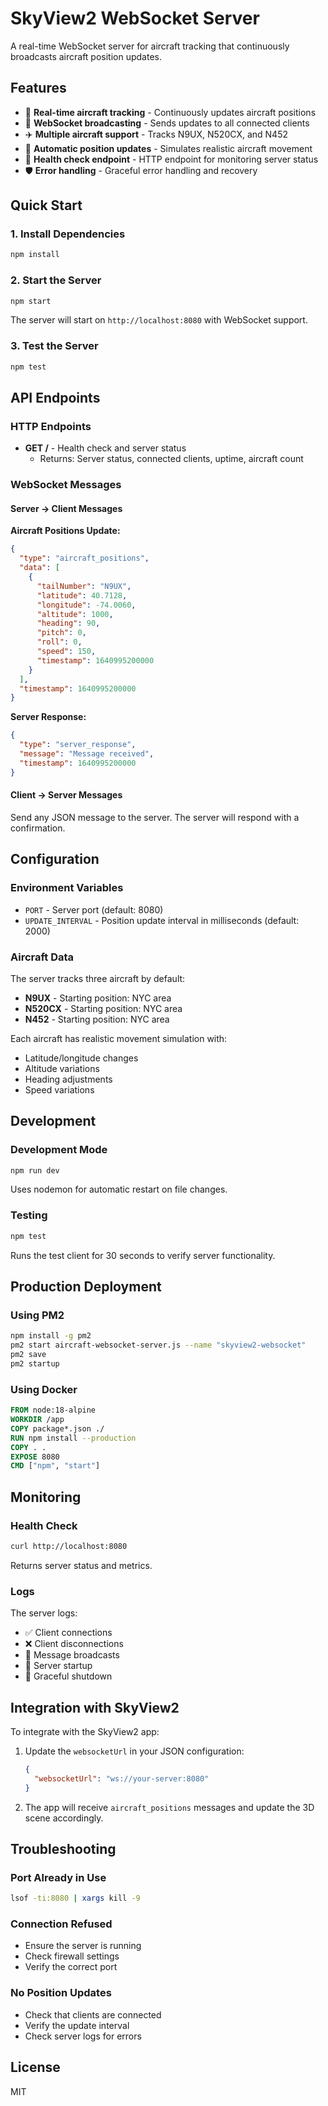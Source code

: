 # SkyView2 WebSocket Server

A real-time WebSocket server for aircraft tracking that continuously broadcasts aircraft position updates.

## Features

- 🚀 **Real-time aircraft tracking** - Continuously updates aircraft positions
- 📡 **WebSocket broadcasting** - Sends updates to all connected clients
- ✈️ **Multiple aircraft support** - Tracks N9UX, N520CX, and N452
- 🔄 **Automatic position updates** - Simulates realistic aircraft movement
- 🏥 **Health check endpoint** - HTTP endpoint for monitoring server status
- 🛡️ **Error handling** - Graceful error handling and recovery

## Quick Start

### 1. Install Dependencies

```bash
npm install
```

### 2. Start the Server

```bash
npm start
```

The server will start on `http://localhost:8080` with WebSocket support.

### 3. Test the Server

```bash
npm test
```

## API Endpoints

### HTTP Endpoints

- **GET /** - Health check and server status
  - Returns: Server status, connected clients, uptime, aircraft count

### WebSocket Messages

#### Server → Client Messages

**Aircraft Positions Update:**
```json
{
  "type": "aircraft_positions",
  "data": [
    {
      "tailNumber": "N9UX",
      "latitude": 40.7128,
      "longitude": -74.0060,
      "altitude": 1000,
      "heading": 90,
      "pitch": 0,
      "roll": 0,
      "speed": 150,
      "timestamp": 1640995200000
    }
  ],
  "timestamp": 1640995200000
}
```

**Server Response:**
```json
{
  "type": "server_response",
  "message": "Message received",
  "timestamp": 1640995200000
}
```

#### Client → Server Messages

Send any JSON message to the server. The server will respond with a confirmation.

## Configuration

### Environment Variables

- `PORT` - Server port (default: 8080)
- `UPDATE_INTERVAL` - Position update interval in milliseconds (default: 2000)

### Aircraft Data

The server tracks three aircraft by default:
- **N9UX** - Starting position: NYC area
- **N520CX** - Starting position: NYC area  
- **N452** - Starting position: NYC area

Each aircraft has realistic movement simulation with:
- Latitude/longitude changes
- Altitude variations
- Heading adjustments
- Speed variations

## Development

### Development Mode

```bash
npm run dev
```

Uses nodemon for automatic restart on file changes.

### Testing

```bash
npm test
```

Runs the test client for 30 seconds to verify server functionality.

## Production Deployment

### Using PM2

```bash
npm install -g pm2
pm2 start aircraft-websocket-server.js --name "skyview2-websocket"
pm2 save
pm2 startup
```

### Using Docker

```dockerfile
FROM node:18-alpine
WORKDIR /app
COPY package*.json ./
RUN npm install --production
COPY . .
EXPOSE 8080
CMD ["npm", "start"]
```

## Monitoring

### Health Check

```bash
curl http://localhost:8080
```

Returns server status and metrics.

### Logs

The server logs:
- ✅ Client connections
- ❌ Client disconnections  
- 📡 Message broadcasts
- 🚀 Server startup
- 🛑 Graceful shutdown

## Integration with SkyView2

To integrate with the SkyView2 app:

1. Update the `websocketUrl` in your JSON configuration:
   ```json
   {
     "websocketUrl": "ws://your-server:8080"
   }
   ```

2. The app will receive `aircraft_positions` messages and update the 3D scene accordingly.

## Troubleshooting

### Port Already in Use

```bash
lsof -ti:8080 | xargs kill -9
```

### Connection Refused

- Ensure the server is running
- Check firewall settings
- Verify the correct port

### No Position Updates

- Check that clients are connected
- Verify the update interval
- Check server logs for errors

## License

MIT

